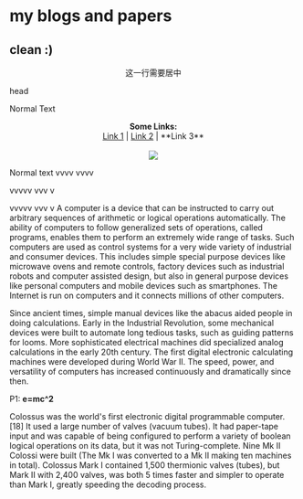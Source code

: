 # my blogs and papers

## clean :)

<center>这一行需要居中</center>

head

Normal Text

<p align="center">
  <b>Some Links:</b><br>
  <a href="#">Link 1</a> |
  <a href="#">Link 2</a> |
  **Link 3**
  <br><br>
  <img src="http://s.4cdn.org/image/title/105.gif">
</p>

Normal text
vvvv
vvvv


vvvvv
vvv
v



vvvvv
vvv
v
A computer is a device that can be instructed to carry out arbitrary sequences of arithmetic or logical operations automatically. The ability of computers to follow generalized sets of operations, called programs, enables them to perform an extremely wide range of tasks.
Such computers are used as control systems for a very wide variety of industrial and consumer devices. This includes simple special purpose devices like microwave ovens and remote controls, factory devices such as industrial robots and computer assisted design, but also in general purpose devices like personal computers and mobile devices such as smartphones. The Internet is run on computers and it connects millions of other computers.

Since ancient times, simple manual devices like the abacus aided people in doing calculations. Early in the Industrial Revolution, some mechanical devices were built to automate long tedious tasks, such as guiding patterns for looms. More sophisticated electrical machines did specialized analog calculations in the early 20th century. The first digital electronic calculating machines were developed during World War II. The speed, power, and versatility of computers has increased continuously and dramatically since then.



P1: **e=mc^2**



Colossus was the world's first electronic digital programmable computer.[18] It used a large number of valves (vacuum tubes). It had paper-tape input and was capable of being configured to perform a variety of boolean logical operations on its data, but it was not Turing-complete. Nine Mk II Colossi were built (The Mk I was converted to a Mk II making ten machines in total). Colossus Mark I contained 1,500 thermionic valves (tubes), but Mark II with 2,400 valves, was both 5 times faster and simpler to operate than Mark I, greatly speeding the decoding process.
